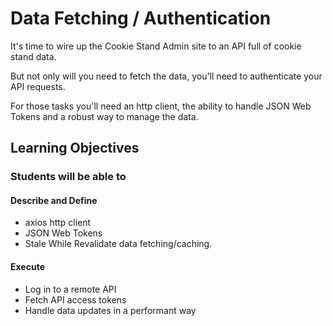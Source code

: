 # Data Fetching / Authentication

It's time to wire up the Cookie Stand Admin site to an API full of cookie stand data.

But not only will you need to fetch the data, you'll need to authenticate your API requests.

For those tasks you'll need an http client, the ability to handle JSON Web Tokens and a robust way to manage the data.

## Learning Objectives

### Students will be able to

#### Describe and Define

- axios http client
- JSON Web Tokens
- Stale While Revalidate data fetching/caching.

#### Execute

- Log in to a remote API
- Fetch  API access tokens
- Handle data updates in a performant way

<!-- ## Today's Outline -->

<!-- To Be Completed By Instructor -->

